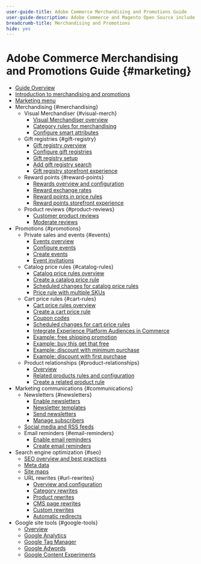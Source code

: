 ```yaml
---
user-guide-title: Adobe Commerce Merchandising and Promotions Guide
user-guide-description: Adobe Commerce and Magento Open Source include many tools that you can use to drive sales, create opportunities for customer engagement, and set up targeted promotions.
breadcrumb-title: Merchandising and Promotions
hide: yes
---
```


# Adobe Commerce Merchandising and Promotions Guide {#marketing}

- [Guide Overview](guide-overview.md)
- [Introduction to merchandising and promotions](introduction.md)
- [Marketing menu](marketing-menu.md)
- Merchandising {#merchandising}
  - Visual Merchandiser {#visual-merch}
    - [Visual Merchandiser overview](visual-merchandiser.md)
    - [Category rules for merchandising](category-product-rules.md)
    - [Configure smart attributes](smart-attributes-configure.md)
  - Gift registries {#gift-registry}
    - [Gift registry overview](gift-registries.md)
    - [Configure gift registries](gift-registry-configure.md)
    - [Gift registry setup](gift-registry-create.md)
    - [Add gift registry search](gift-registry-search.md)
    - [Gift registry storefront experience](gift-registry-storefront.md)
  - Reward points {#reward-points}
    - [Rewards overview and configuration](rewards-loyalty.md)
    - [Reward exchange rates](reward-exchange-rates.md)
    - [Reward points in price rules](reward-points-price-rules.md)
    - [Reward points storefront experience](reward-points-storefront.md)
  - Product reviews {#product-reviews}
    - [Customer product reviews](product-reviews.md)
    - [Moderate reviews](product-reviews-moderate.md)
- Promotions {#promotions}
  - Private sales and events {#events}
    - [Events overview](events-private-sales.md)
    - [Configure events](event-configure.md)
    - [Create events](event-create.md)
    - [Event invitations](invitations.md)
  - Catalog price rules {#catalog-rules}
    - [Catalog price rules overview](price-rules-catalog.md)
    - [Create a catalog price rule](price-rules-catalog-create.md)
    - [Scheduled changes for catalog price rules](price-rule-catalog-scheduled-changes.md)
    - [Price rule with multiple SKUs](price-rule-multiple-sku.md)
  - Cart price rules {#cart-rules}
    - [Cart price rules overview](price-rules-cart.md)
    - [Create a cart price rule](price-rules-cart-create.md)
    - [Coupon codes](price-rules-cart-coupon.md)
    - [Scheduled changes for cart price rules](price-rule-cart-scheduled-changes.md)
    - [Integrate Experience Platform Audiences in Commerce](customer-segment-rtcdp.md)
    - [Example: free shipping promotion](price-rules-cart-free-shipping.md)
    - [Example: buy this get that free](price-rules-cart-buy-this-get-that.md)
    - [Example: discount with minimum purchase](price-rule-discount-minimum-purchase.md)
    - [Example: discount with first purchase](price-rule-discount-first-purchase.md)
  - Product relationships {#product-relationships}   
    - [Overview](product-relationships.md)
    - [Related products rules and configuration](product-related-rules.md)
    - [Create a related product rule](product-related-rule-create.md)
- Marketing communications {#communications}
  - Newsletters {#newsletters}
    - [Enable newsletters](newsletters.md)
    - [Newsletter templates](newsletter-template.md)
    - [Send newsletters](newsletter-queue.md)
    - [Manage subscribers](newsletter-subscribers.md)
  - [Social media and RSS feeds](social-rss.md)
  - Email reminders {#email-reminders}
    - [Enable email reminders](email-reminder-rules.md)
    - [Create email reminders](email-reminder-rules-create.md)
- Search engine optimization {#seo}
  - [SEO overview and best practices](seo-overview.md)
  - [Meta data](meta-data.md)
  - [Site maps](sitemap-xml.md)
  - URL rewrites {#url-rewrites}
    - [Overview and configuration](url-rewrite.md)
    - [Category rewrites](url-rewrite-category.md)
    - [Product rewrites](url-rewrite-product.md)
    - [CMS page rewrites](url-rewrite-cms-page.md)
    - [Custom rewrites](url-rewrite-custom.md)
    - [Automatic redirects](url-redirect-product-automatic.md)
- Google site tools {#google-tools}
  - [Overview](google-tools.md)
  - [Google Analytics](google-universal-analytics.md)
  - [Google Tag Manager](google-tag-manager.md)
  - [Google Adwords](google-adwords.md)
  - [Google Content Experiments](google-content-experiments.md)
